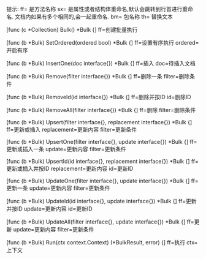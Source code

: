 提示:
ff= 是方法名称
sx= 是属性或者结构体重命名,默认会跳转到行首进行重命名.
    文档内如果有多个相同的,会一起重命名.
bm= 包名称
th= 替换文本

[func (c *Collection) Bulk() *Bulk {]
ff=创建批量执行

[func (b *Bulk) SetOrdered(ordered bool) *Bulk {]
ff=设置有序执行
ordered=开启有序

[func (b *Bulk) InsertOne(doc interface{}) *Bulk {]
ff=插入
doc=待插入文档

[func (b *Bulk) Remove(filter interface{}) *Bulk {]
ff=删除一条
filter=删除条件

[func (b *Bulk) RemoveId(id interface{}) *Bulk {]
ff=删除并按ID
id=删除ID

[func (b *Bulk) RemoveAll(filter interface{}) *Bulk {]
ff=删除
filter=删除条件

[func (b *Bulk) Upsert(filter interface{}, replacement interface{}) *Bulk {]
ff=更新或插入
replacement=更新内容
filter=更新条件

[func (b *Bulk) UpsertOne(filter interface{}, update interface{}) *Bulk {]
ff=更新或插入一条
update=更新内容
filter=更新条件

[func (b *Bulk) UpsertId(id interface{}, replacement interface{}) *Bulk {]
ff=更新或插入并按ID
replacement=更新内容
id=更新ID

[func (b *Bulk) UpdateOne(filter interface{}, update interface{}) *Bulk {]
ff=更新一条
update=更新内容
filter=更新条件

[func (b *Bulk) UpdateId(id interface{}, update interface{}) *Bulk {]
ff=更新并按ID
update=更新内容
id=更新ID

[func (b *Bulk) UpdateAll(filter interface{}, update interface{}) *Bulk {]
ff=更新
update=更新内容
filter=更新条件

[func (b *Bulk) Run(ctx context.Context) (*BulkResult, error) {]
ff=执行
ctx=上下文

